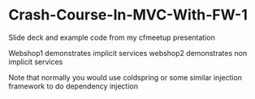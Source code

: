 Crash-Course-In-MVC-With-FW-1
=============================

Slide deck and example code from my cfmeetup presentation

Webshop1 demonstrates implicit services
webshop2 demonstrates non implicit services

Note that normally you would use coldspring or some similar injection framework to do dependency injection